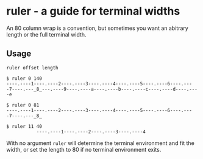 ruler - a guide for terminal widths
===================================

An 80 column wrap is a convention, but sometimes you want an abitrary length or
the full terminal width.

Usage
-----

    ruler offset length

    $ ruler 0 140
    ----.----1----.----2----.----3----.----4----.----5----.----6----.----7----.---_8_---.----9----.----a----.----b----.----c----.----d----.----e

    $ ruler 0 81
    ----.----1----.----2----.----3----.----4----.----5----.----6----.----7----.---_8_ 

    $ ruler 11 40
               ----.----1----.----2----.----3----.----4

With no argument `ruler` will determine the terminal environment and fit the
width, or set the length to 80 if no terminal environment exits.
